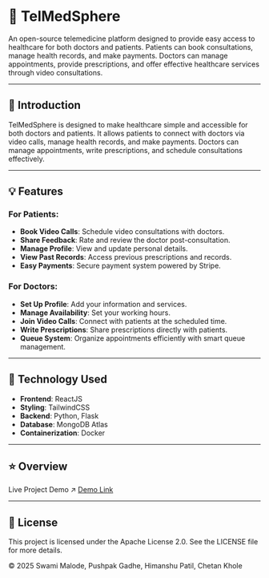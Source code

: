 # 💖 TelMedSphere

An open-source telemedicine platform designed to provide easy access to healthcare for both doctors and patients. Patients can book consultations, manage health records, and make payments. Doctors can manage appointments, provide prescriptions, and offer effective healthcare services through video consultations.

---

## 📌 Introduction

TelMedSphere is designed to make healthcare simple and accessible for both doctors and patients. It allows patients to connect with doctors via video calls, manage health records, and make payments. Doctors can manage appointments, write prescriptions, and schedule consultations effectively.

---

## 💡 Features

### For Patients:
- **Book Video Calls**: Schedule video consultations with doctors.
- **Share Feedback**: Rate and review the doctor post-consultation.
- **Manage Profile**: View and update personal details.
- **View Past Records**: Access previous prescriptions and records.
- **Easy Payments**: Secure payment system powered by Stripe.

### For Doctors:
- **Set Up Profile**: Add your information and services.
- **Manage Availability**: Set your working hours.
- **Join Video Calls**: Connect with patients at the scheduled time.
- **Write Prescriptions**: Share prescriptions directly with patients.
- **Queue System**: Organize appointments efficiently with smart queue management.

---

## 🚀 Technology Used
- **Frontend**: ReactJS
- **Styling**: TailwindCSS
- **Backend**: Python, Flask
- **Database**: MongoDB Atlas
- **Containerization**: Docker

---

## ⭐ Overview
Live Project Demo ↗️ [Demo Link](#)

---



## 📑 License
This project is licensed under the Apache License 2.0. See the LICENSE file for more details.

© 2025  Swami Malode, Pushpak Gadhe, Himanshu Patil, Chetan Khole
